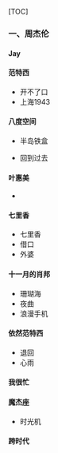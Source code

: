 [TOC]

### 一、周杰伦

#### Jay



#### 范特西

- 开不了口
- 上海1943

#### 八度空间

- 半岛铁盒

- 回到过去

#### 叶惠美

- 

#### **七里香**

- 七里香
- 借口
- 外婆

#### 十一月的肖邦

- 珊瑚海
- 夜曲
- 浪漫手机

#### 依然范特西

- 退回
- 心雨

#### 我很忙

#### 魔杰座

- 时光机

#### 跨时代



